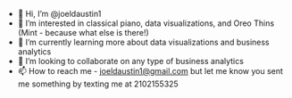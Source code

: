 - 👋 Hi, I’m @joeldaustin1
- 👀 I’m interested in classical piano, data visualizations, and Oreo Thins (Mint - because what else is there!)
- 🌱 I’m currently learning more about data visualizations and business analytics
- 💞️ I’m looking to collaborate on any type of business analytics
- 📫 How to reach me - joeldaustin1@gmail.com but let me know you sent me something by texting me at 2102155325

<!---
joeldaustin1/joeldaustin1 is a ✨ special ✨ repository because its `README.md` (this file) appears on your GitHub profile.
You can click the Preview link to take a look at your changes.
--->
